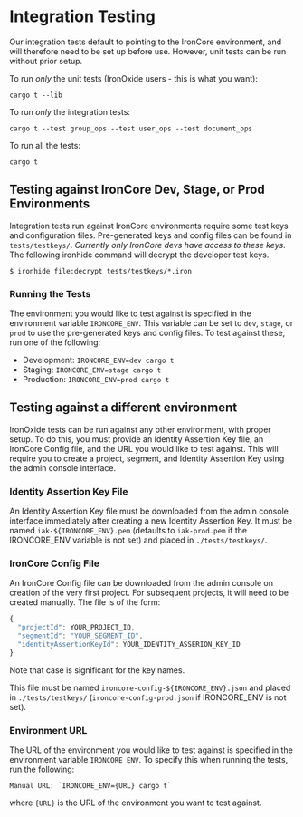 # Integration Testing

Our integration tests default to pointing to the IronCore environment, and will therefore need to be set up before use. However, unit tests can be run without prior setup.

To run _only_ the unit tests (IronOxide users - this is what you want):

`cargo t --lib`

To run _only_ the integration tests:

`cargo t --test group_ops --test user_ops --test document_ops`

To run all the tests:

`cargo t`

## Testing against IronCore Dev, Stage, or Prod Environments

Integration tests run against IronCore environments require some test keys and configuration files. Pre-generated keys and config files can be found in `tests/testkeys/`. _Currently only IronCore devs have access to these keys._ The following ironhide command will decrypt the developer test keys.

`$ ironhide file:decrypt tests/testkeys/*.iron`

### Running the Tests

The environment you would like to test against is specified in the environment variable `IRONCORE_ENV`. This variable can be set to `dev`, `stage`, or `prod` to use the pre-generated keys and config files. To test against these, run one of the following:

- Development: `IRONCORE_ENV=dev cargo t`
- Staging: `IRONCORE_ENV=stage cargo t`
- Production: `IRONCORE_ENV=prod cargo t`

## Testing against a different environment

IronOxide tests can be run against any other environment, with proper setup. To do this, you must provide an Identity Assertion Key file, an IronCore Config file, and the URL you would like to test against. This will require you to create a project, segment, and Identity Assertion Key using the admin console interface.

### Identity Assertion Key File

An Identity Assertion Key file must be downloaded from the admin console interface immediately after creating a new Identity Assertion Key. It must be named `iak-${IRONCORE_ENV}.pem` (defaults to `iak-prod.pem` if the IRONCORE_ENV variable is not set) and placed in `./tests/testkeys/`.

### IronCore Config File

An IronCore Config file can be downloaded from the admin console on creation of the very first project. For subsequent projects, it will need to be created manually. The file is of the form:

```javascript
{
  "projectId": YOUR_PROJECT_ID,
  "segmentId": "YOUR_SEGMENT_ID",
  "identityAssertionKeyId": YOUR_IDENTITY_ASSERION_KEY_ID
}
```

Note that case is significant for the key names.

This file must be named `ironcore-config-${IRONCORE_ENV}.json` and placed in `./tests/testkeys/` (`ironcore-config-prod.json` if IRONCORE_ENV is not set).

### Environment URL

The URL of the environment you would like to test against is specified in the environment variable `IRONCORE_ENV`. To specify this when running the tests, run the following:

    Manual URL: `IRONCORE_ENV={URL} cargo t`

where `{URL}` is the URL of the environment you want to test against.

